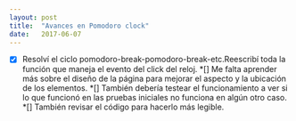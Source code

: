 ```yaml
---
layout: post
title:  "Avances en Pomodoro clock"
date:   2017-06-07
---
```

*[x] Resolví el ciclo pomodoro-break-pomodoro-break-etc.Reescribí toda la función que maneja el evento del click del reloj.
*[] Me falta aprender más sobre el diseño de la página para mejorar el aspecto y la ubicación de los elementos.
*[] También debería testear el funcionamiento a ver si lo que funcionó en las pruebas iniciales no funciona en algún otro caso.
*[] También revisar el código para hacerlo más legible.
